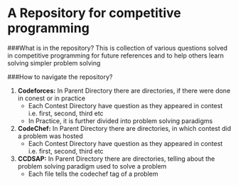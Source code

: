 # A Repository for competitive programming

###What is in the repository?
This is collection of various questions solved in competitive programming for future references and to help others learn solving simpler problem solving

###How to navigate the repository?
1. **Codeforces:**
   In Parent Directory there are directories, if there were done in conest or in practice
   - Each Contest Directory have question as they appeared in contest i.e. first, second, third etc
   - In Practice, it is further divided into problem solving paradigms
2. **CodeChef:**
   In Parent Directory there are directories, in which contest did a problem was hosted
   - Each Contest Directory have question as they appeared in contest i.e. first, second, third etc
3. **CCDSAP:**
   In Parent Directory there are directories, telling about the problem solving paradigm used to solve a problem
   - Each file tells the codechef tag of a problem
  